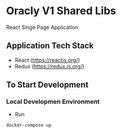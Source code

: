 # Oracly V1 Shared Libs

React Singe Page Application

## Application Tech Stack
- React (https://reactjs.org/)
- Redux (https://redux.js.org/)

## To Start Development

### Local Developmen Environment

- Run
```
docker-compose up
```

